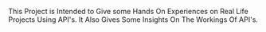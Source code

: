 This Project is Intended to Give some Hands On Experiences on Real Life Projects Using API's.
It Also Gives Some Insights On The Workings Of API's.
